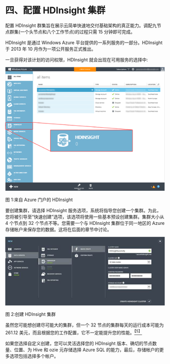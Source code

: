 # 四、配置 HDInsight 集群

配置 HDInsight 群集旨在展示云简单快速地交付基础架构的真正能力。调配九节点群集(一个头节点和八个工作节点)的过程只需 15 分钟即可完成。

HDInsight 是通过 Windows Azure 平台提供的一系列服务的一部分。HDInsight 于 2013 年 10 月作为一项公开服务正式推出。

一旦获得对该计划的访问权限，HDInsight 就会出现在可用服务的选择中:

![](img/image001.png)

图 1:来自 Azure 门户的 HDInsight

要创建集群，请选择 HDInsight 服务选项，系统将指导您创建一个集群。为此，您将被引导至“快速创建”选项，该选项将使用一些基本预设创建集群。集群大小从 4 个节点到 32 个节点不等。您需要一个与 HDInsight 集群位于同一地区的 Azure 存储帐户来保存您的数据。这将在后面的章节中讨论。

![](img/image002.jpg)

图 2:创建 HDInsight 集群

虽然您可能想创建尽可能大的集群，但一个 32 节点的集群每天的运行成本可能为 261.12 美元，而且根据您的工作配置，它不一定能提升您的性能。[<sup>【5】</sup>](12.html#_ftn5)

如果您选择自定义创建，您可以灵活选择您的 HDInsight 版本、确切的节点数量、位置、为 Hive 和 ozie 元存储选择 Azure SQL 的能力，最后，存储帐户的更多选项包括选择多个帐户。